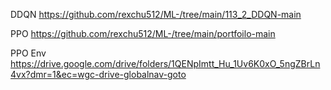 DDQN
https://github.com/rexchu512/ML-/tree/main/113_2_DDQN-main

PPO
https://github.com/rexchu512/ML-/tree/main/portfoilo-main

PPO Env
https://drive.google.com/drive/folders/1QENpImtt_Hu_1Uv6K0xO_5ngZBrLn4vx?dmr=1&ec=wgc-drive-globalnav-goto
